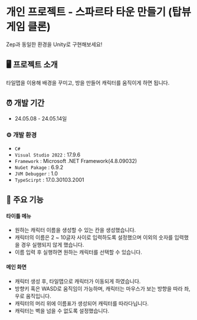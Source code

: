 # 개인 프로젝트 - 스파르타 타운 만들기 (탑뷰 게임 클론)
Zep과 동일한 환경을 Unity로 구현해보세요!

## 🖥️ 프로젝트 소개
타일맵을 이용해 배경을 꾸미고, 방을 만들어 캐릭터를 움직이게 하면 됩니다.
<br>

## ⏰ 개발 기간
* 24.05.08 - 24.05.14일

### ⚙️ 개발 환경
- `C#`
- `Visual Studio 2022` : 17.9.6
- `Framework` : Microsoft .NET Framework(4.8.09032)
- `NuGet Pakage` : 6.9.2
- `JVM Debugger` : 1.0
- `TypeScirpt` : 17.0.30103.2001

## 📌 주요 기능
#### 타이틀 메뉴
- 원하는 캐릭터 이름을 생성할 수 있는 칸을 생성했습니다.
- 캐릭터의 이름은 2 ~ 10글자 사이로 입력하도록 설정했으며 이외의 숫자를 입력했을 경우 실행되지 않게 했습니다.
- 이름 입력 후 실행하면 원하는 캐릭터를 선택할 수 있습니다.
#### 메인 화면
- 캐릭터 생성 후, 타일맵으로 캐릭터가 이동되게 하였습니다.
- 방향키 혹은 WASD로 움직임이 가능하며, 캐릭터는 마우스가 보는 방향을 따라 좌, 우로 움직입니다.
- 캐릭터의 머리 위에 이름표가 생성되어 캐릭터를 따라다닙니다.
- 캐릭터는 벽을 넘을 수 없도록 설정했습니다.

